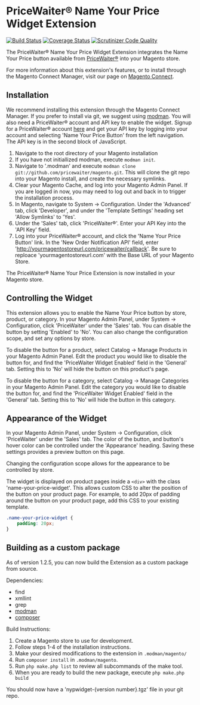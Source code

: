 # PriceWaiter® Name Your Price Widget Extension

[![Build Status](https://api.travis-ci.org/pricewaiter/magento.svg)](https://travis-ci.org/pricewaiter/magento)
[![Coverage Status](https://img.shields.io/coveralls/pricewaiter/magento.svg)](https://coveralls.io/r/pricewaiter/magento)
[![Scrutinizer Code Quality](https://scrutinizer-ci.com/g/pricewaiter/magento/badges/quality-score.png)](https://scrutinizer-ci.com/g/pricewaiter/magento/)

The PriceWaiter® Name Your Price Widget Extension integrates the Name Your Price button available
from [PriceWaiter®](http://pricewaiter.com) into your Magento store.

For more information about this extension's features, or to install through the Magento Connect
Manager, visit our page on [Magento Connect](http://www.magentocommerce.com/magento-connect/).

## Installation

We recommend installing this extension through the Magento Connect Manager. If you prefer to
install via git, we suggest using [modman](https://github.com/colinmollenhour/modman). You will
also need a PriceWaiter® account and API key to enable the widget. Signup for a PriceWaiter® account
[here](http://www.pricewaiter.com/) and get your API key by logging into your account and selecting
'Name Your Price Button' from the left navigation. The API key is in the second block of JavaScript.

1. Navigate to the root directory of your Magento installation
2. If you have not initiallized modman, execute `modman init`.
3. Navigate to '.modman' and execute `modman clone git://github.com/pricewaiter/magento.git`. This will
clone the git repo into your Magento install, and create the necessary symlinks.
4. Clear your Magento Cache, and log into your Magento Admin Panel. If you are logged in now, you may
need to log out and back in to trigger the installation process.
5. In Magento, navigate to System -> Configuration. Under the 'Advanced' tab, click 'Developer', and
under the 'Template Settings' heading set 'Allow Symlinks' to 'Yes'.
6. Under the 'Sales' tab, click 'PriceWaiter®'. Enter your API Key into the 'API Key' field.
7. Log into your PriceWaiter® account, and click the 'Name Your Price Button' link. In the 'New Order
Notification API' field, enter 'http://yourmagentostoreurl.com/pricewaiter/callback'. Be sure to
reploace 'yourmagentostoreurl.com' with the Base URL of your Magento Store.

The PriceWaiter® Name Your Price Extension is now installed in your Magento store.

## Controlling the Widget

This extension allows you to enable the Name Your Price button by store, product, or category.
In your Magento Admin Panel, under System -> Configuration, click 'PriceWaiter' under the 'Sales'
tab. You can disable the button by setting 'Enabled' to 'No'. You can also change the configuration
scope, and set any options by store.

To disable the button for a product, select Catalog -> Manage Products in your Magento Admin Panel.
Edit the product you would like to disable the button for, and find the 'PriceWaiter Widget Enabled'
field in the 'General' tab. Setting this to 'No' will hide the button on this product's page.

To disable the button for a category, select Catalog -> Manage Categories in your Magento Admin Panel.
Edit the category you would like to disable the button for, and find the 'PriceWaiter Widget Enabled'
field in the 'General' tab. Setting this to 'No' will hide the button in this category.

## Appearance of the Widget

In your Magento Admin Panel, under System -> Configuration, click 'PriceWaiter' under the 'Sales'
tab. The color of the button, and button's hover color can be controlled under the 'Appearance' heading.
Saving these settings provides a preview button on this page.

Changing the configuration scope allows for the appearance to be controlled by store.

The widget is displayed on product pages inside a `<div>` with the class 'name-your-price-widget'. This
allows custom CSS to alter the position of the button on your product page. For example, to add 20px of
padding around the button on your product page, add this CSS to your existing template.
```css
.name-your-price-widget {
    padding: 20px;
}
```

## Building as a custom package

As of version 1.2.5, you can now build the Extension as a custom package from source.

Dependencies:

* find
* xmllint
* grep
* [modman](https://github.com/colinmollenhour/modman)
* [composer](https://getcomposer.org/)

Build Instructions:

1. Create a Magento store to use for development.
2. Follow steps 1-4 of the installation instructions.
3. Make your desired modifications to the extension in `.modman/magento/`
4. Run `composer install` in `.modman/magento`.
5. Run `php make.php list` to review all subcommands of the make tool.
6. When you are ready to build the new package, execute `php make.php build`

You should now have a 'nypwidget-{version number}.tgz' file in your git repo.
